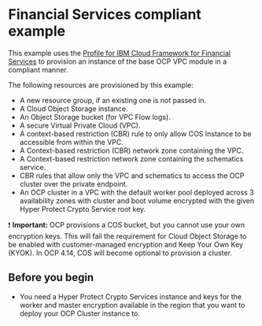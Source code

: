 # Financial Services compliant example

This example uses the [Profile for IBM Cloud Framework for Financial Services](https://github.com/terraform-ibm-modules/terraform-ibm-base-ocp-vpc/tree/main/modules/fscloud) to provision an instance of the base OCP VPC module in a compliant manner.

The following resources are provisioned by this example:
- A new resource group, if an existing one is not passed in.
- A Cloud Object Storage instance.
- An Object Storage bucket (for VPC Flow logs).
- A secure Virtual Private Cloud (VPC).
- A context-based restriction (CBR) rule to only allow COS Instance to be accessible from within the VPC.
- A Context-based restriction (CBR) network zone containing the VPC.
- A Context-based restriction network zone containing the schematics service.
- CBR rules that allow only the VPC and schematics to access the OCP cluster over the private endpoint.
- An OCP cluster in a VPC with the default worker pool deployed across 3 availability zones with cluster and boot volume encrypted with the given Hyper Protect Crypto Service root key.

:exclamation: **Important:** OCP provisions a COS bucket, but you cannot use your own encryption keys. This will fail the requirement for Cloud Object Storage to be enabled with customer-managed encryption and Keep Your Own Key (KYOK). In OCP 4.14, COS will become optional to provision a cluster.

## Before you begin

- You need a Hyper Protect Crypto Services instance and keys for the worker and master encryption available in the region that you want to deploy your OCP Cluster instance to.
